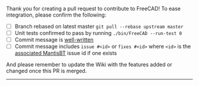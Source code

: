 Thank you for creating a pull request to contribute to FreeCAD! To ease integration, please confirm the following:

- [ ] Branch rebased on latest master `git pull --rebase upstream master`
- [ ] Unit tests confirmed to pass by running `./bin/FreeCAD --run-test 0`
- [ ] Commit message is [well-written](https://chris.beams.io/posts/git-commit/)
- [ ] Commit message includes `issue #<id>` or `fixes #<id>` where `<id>` is the [associated MantisBT](https://freecadweb.org/wiki/tracker#GitHub_and_MantisBT) issue id if one exists

And please remember to update the Wiki with the features added or changed once this PR is merged.

---
